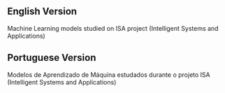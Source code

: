 ﻿## English Version
Machine Learning models studied on ISA project (Intelligent Systems and Applications)
## Portuguese Version
Modelos de Aprendizado de Máquina estudados durante o projeto ISA (Intelligent Systems and Applications)
